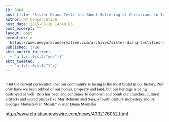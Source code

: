 ```yaml
---
ID: 3064
post_title: 'Sister Diana Testifies About Suffering of Christians in Iraq #WakeUpAmerica #Persecution #Solidarity'
author: NY Conservative
post_date: 2015-05-16 14:48:05
post_excerpt: ""
layout: post
permalink: >
  https://www.newyorkconservative.com/archives/sister-diana-testifies-about-suffering-of-christians-iraq-wakeupamerica-persecution-solidarity/
published: true
aktt_notify_twitter:
  - 'a:1:{i:0;s:3:"yes";}'
aktt_tweeted:
  - 'a:1:{i:0;s:1:"1";}'
---
```

<img src="http://www.newyorkconservative.com/wp-content/uploads/2015/05/051615_1847_SisterDiana1.jpg" alt="" />

<span style="color: black;font-family: Verdana;font-size: 10pt">"But the current persecution that our community is facing is the most brutal in our history. Not only have we been robbed of our homes, property and land, but our heritage is being destroyed as well. ISIS has been and continues to demolish and bomb our churches, cultural artifacts and sacred places like Mar Behnam and Sara, a fourth century monastery and St. Georges Monastery in Mosul." -Sister Diana Momeka</span>

<a href="http://www.christiannewswire.com/news/4392176052.html">http://www.christiannewswire.com/news/4392176052.html</a>